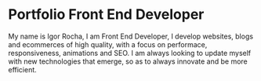 # Portfolio Front End Developer

My name is Igor Rocha, I am Front End Developer, I develop websites, blogs and ecommerces of high quality, with a focus on performace, responsiveness, animations and SEO. I am always looking to update myself with new technologies that emerge, so as to always innovate and be more efficient.

